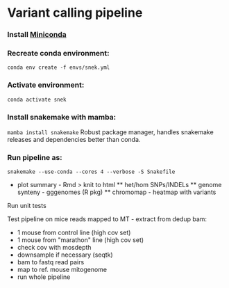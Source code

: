 
# Variant calling pipeline 


### Install [Miniconda](https://docs.conda.io/en/latest/miniconda.html)

### Recreate conda environment:
`conda env create -f envs/snek.yml`

### Activate environment:
`conda activate snek`

### Install snakemake with mamba: 
`mamba install snakemake`
Robust package manager, handles snakemake releases and dependencies better than conda.

### Run pipeline as:
`snakemake --use-conda --cores 4 --verbose -S Snakefile`

* plot summary - Rmd > knit to html
** het/hom SNPs/INDELs
** genome synteny - gggenomes (R pkg)
** chromomap - heatmap with variants

Run unit tests

Test pipeline on mice reads mapped to MT - extract from dedup bam:
* 1 mouse from control line (high cov set)
* 1 mouse from "marathon" line (high cov set)
* check cov with mosdepth
* downsample if necessary (seqtk)
* bam to fastq read pairs
* map to ref. mouse mitogenome
* run whole pipeline
